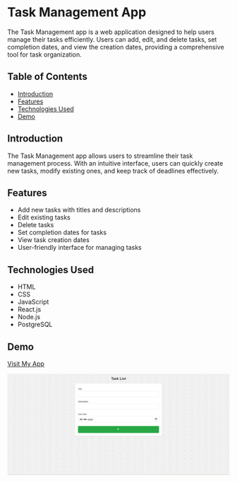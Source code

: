 # Task Management App

The Task Management app is a web application designed to help users manage their tasks efficiently. Users can add, edit, and delete tasks, set completion dates, and view the creation dates, providing a comprehensive tool for task organization.

## Table of Contents

- [Introduction](#introduction)
- [Features](#features)
- [Technologies Used](#technologies-used)
- [Demo](#demo)

## Introduction

The Task Management app allows users to streamline their task management process. With an intuitive interface, users can quickly create new tasks, modify existing ones, and keep track of deadlines effectively.

## Features

- Add new tasks with titles and descriptions
- Edit existing tasks
- Delete tasks
- Set completion dates for tasks
- View task creation dates
- User-friendly interface for managing tasks

## Technologies Used

- HTML
- CSS
- JavaScript
- React.js
- Node.js
- PostgreSQL

## Demo

[Visit My App](https://rajeev2004.github.io/TMf/)

![Screenshot](https://raw.githubusercontent.com/rajeev2004/TMf/refs/heads/main/src/assets/Screenshot%20(140).png)